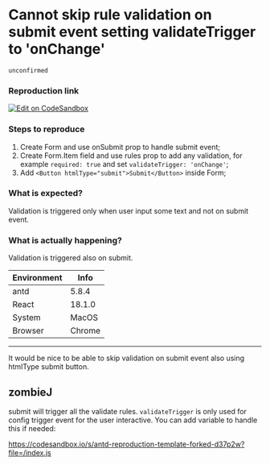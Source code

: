 # Cannot skip rule validation on submit event setting validateTrigger to 'onChange'

`unconfirmed`

### Reproduction link

[![Edit on CodeSandbox](https://codesandbox.io/static/img/play-codesandbox.svg)](https://codesandbox.io/s/antd-reproduction-template-forked-n3q72l?file=/index.js)

### Steps to reproduce

1. Create Form and use onSubmit prop to handle submit event;
2. Create Form.Item field and use rules prop to add any validation, for example `required: true` and set `validateTrigger: 'onChange'`;
3. Add `<Button htmlType="submit">Submit</Button>` inside Form;

### What is expected?

Validation is triggered only when user input some text and not on submit event.

### What is actually happening?

Validation is triggered also on submit.

| Environment | Info   |
| ----------- | ------ |
| antd        | 5.8.4  |
| React       | 18.1.0 |
| System      | MacOS  |
| Browser     | Chrome |

---

It would be nice to be able to skip validation on submit event also using htmlType submit button.

<!-- generated by ant-design-issue-helper. DO NOT REMOVE -->

## zombieJ

submit will trigger all the validate rules. `validateTrigger` is only used for config trigger event for the user interactive. You can add variable to handle this if needed:

https://codesandbox.io/s/antd-reproduction-template-forked-d37p2w?file=/index.js
